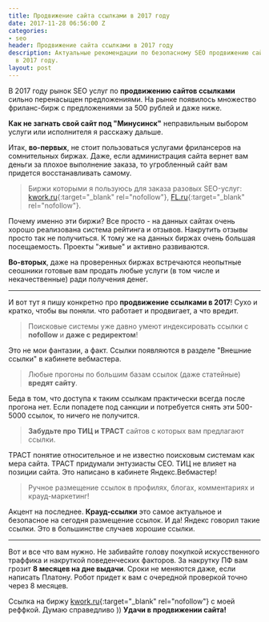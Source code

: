 ```yaml
---
title: Продвижение сайта ссылками в 2017 году
date: 2017-11-28 06:56:00 Z
categories:
- seo
header: Продвижение сайта ссылками в 2017 году
description: Актуальные рекомендации по безопасному SEO продвижению сайта ссылками
  в 2017 году.
layout: post
---
```


В 2017 году рынок SEO услуг по **продвижению сайтов ссылками** сильно перенасыщен предложениями. На рынке появилось множество фриланс-бирж с предложениями за 500 рублей и даже ниже.

**Как не загнать свой сайт под "Минусинск"** неправильным выбором услуги или исполнителя я расскажу дальше.

Итак, **во-первых**, не стоит пользоваться услугами фрилансеров на сомнительных биржах. Даже, если администрация сайта вернет вам деньги за плохое выполнение заказа, то угробленный сайт вам придется восстанавливать самому.

> Биржи которыми я пользуюсь для заказа разовых SEO-услуг: [kwork.ru](//kwork.ru/ref/10649){:target="_blank" rel="nofollow"}, [FL.ru](//www.fl.ru/){:target="_blank" rel="nofollow"}.

Почему именно эти биржи? Все просто - на данных сайтах очень хорошо реализована система рейтинга и отзывов. Накрутить отзывы просто так не получиться. К тому же на данных биржах очень большая посещаемость. Проекты "живые" и активно развиваются.

**Во-вторых**, даже на проверенных биржах встречаются неопытные сеошники готовые вам продать любые услуги (в том числе и некачественные) ради получения денег.

<hr>

И вот тут я пишу конкретно про **продвижение ссылками в 2017**!
Сухо и кратко, чтобы вы поняли. что работает и продвигает, а что вредит.

> Поисковые системы уже давно умеют индексировать ссылки с **nofollow** и **даже с редиректом**!

Это не мои фантазии, а факт. Ссылки появляются в разделе "Внешние ссылки" в кабинете вебмастера.

> Любые прогоны по большим базам ссылок (даже статейные) **вредят сайту**. 

Беда в том, что доступа к таким ссылкам практически всегда после прогона нет. Если попадете под санкции и потребуется снять эти 500-5000 ссылок, то ничего не получится.

> **Забудьте про ТИЦ и ТРАСТ** сайтов с которых вам предлагают ссылки.

ТРАСТ понятие относительное и не известно поисковым системам как мера сайта. ТРАСТ придумали энтузиасты СЕО. 
ТИЦ не влияет на позиции сайта. Это написано в кабинете Яндекс.Вебмастер!

> Ручное размещение ссылок в профилях, блогах, комментариях и крауд-маркетинг!

Акцент на последнее. **Крауд-ссылки** это самое актуальное и безопасное на сегодня размещение ссылок. И да! Яндекс говорил такие ссылки. Это в большинстве случаев хорошие ссылки.

<hr>

Вот и все что вам нужно. Не забивайте голову покупкой искусственного траффика и накруткой поведенческих факторов. За накрутку ПФ вам грозит **8 месяцев на дне выдачи**. Сроки не меняются даже, если написать Платону. Робот придет к вам с очередной проверкой точно через 8 месяцев.


Ссылка на биржу [kwork.ru](//kwork.ru/ref/10649){:target="_blank" rel="nofollow"} с моей реффкой. Думаю справедливо ))
**Удачи в продвижении сайта!**